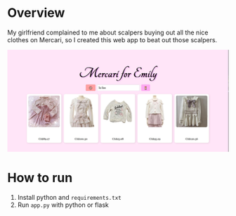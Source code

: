 # Overview

My girlfriend complained to me about scalpers buying out all the nice clothes on Mercari, so I created this web app to beat out those scalpers. 

![](example.jpg)

# How to run

1. Install python and `requirements.txt`
2. Run `app.py` with python or flask